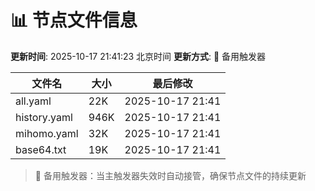 # 📊 节点文件信息

**更新时间**: 2025-10-17 21:41:23 北京时间
**更新方式**: 🔄 备用触发器

| 文件名 | 大小 | 最后修改 |
|--------|------|----------|
| all.yaml | 22K | 2025-10-17 21:41 |
| history.yaml | 946K | 2025-10-17 21:41 |
| mihomo.yaml | 32K | 2025-10-17 21:41 |
| base64.txt | 19K | 2025-10-17 21:41 |

> 🔄 备用触发器：当主触发器失效时自动接管，确保节点文件的持续更新
